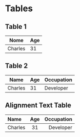 # Tables

## Table 1

| Nome | Age |
|------|-----|
|Charles| 31 |

## Table 2

| Name | Age | Occupation |
|------|-----| -----------|
|Charles| 31 | Developer |

## Alignment Text Table

| Name | Age | Occupation |
| :----|:---:| ----------:|
|Charles| 31 | Developer |
